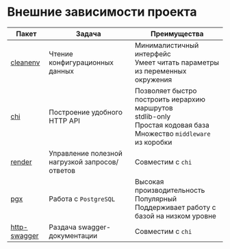# Внешние зависимости проекта

| Пакет                                                  | Задача                                         | Преимущества                                                                                                                 |
|--------------------------------------------------------|------------------------------------------------|------------------------------------------------------------------------------------------------------------------------------|
| [cleanenv](https://github.com/ilyakaznacheev/cleanenv) | Чтение конфигурационных данных                 | Минималистичный интерфейс<br/>Умеет читать параметры из переменных окружения                                                 |
| [chi](https://github.com/go-chi/chi)                   | Построение удобного HTTP API                   | Позволяет быстро построить иерархию маршрутов<br/>stdlib-only<br/>Простая кодовая база<br/>Множество `middleware` из коробки |
| [render](https://github.com/go-chi/render)             | Управление полезной нагрузкой запросов/ответов | Совместим с `chi`                                                                                                            |
| [pgx](https://github.com/jackc/pgx)                    | Работа с `PostgreSQL`                          | Высокая производительность<br/>Популярный<br/>Поддерживает работу с базой на низком уровне                                   |
| [http-swagger](https://github.com/swaggo/http-swagger) | Раздача swagger-документации                   | Совместим с `chi`                                                                                                            |

